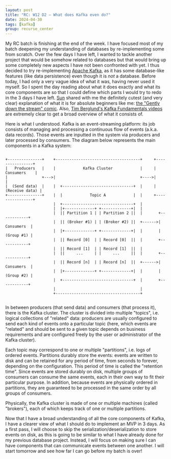 ```yaml
---
layout: post
title: "RC: W12 D2 — What does Kafka even do?"
date: 2024-04-30
tags: [kafka]
group: recurse_center
---
```


My RC batch is finishing at the end of the week.
I have focused most of my batch deepening my understanding of databases by re-implementing some from scratch.
Over the few days I have left, I wanted to tackle another project that would be somehow related to databases but that
would bring up some completely new aspects I have not been confronted with yet.
I thus decided to try re-implementing [Apache Kafka](https://kafka.apache.org/), as it has some database-like features
(like data persistence) even though it is _not_ a database.
Before today, I had only a very vague idea of what it was, having never used it myself.
So I spent the day reading about what it does exactly and what its core components are so that I could define which
parts I would try to redo in the 3 days I have left.
[Sun](https://github.com/sun-salutations) shared with me the definitely cutest (and very clear) explanation of what it
is for absolute beginners like me: [the "Gently down the stream" comic](https://www.gentlydownthe.stream/).
Also, [Tim Berglund's Kafka Fundamentals videos](https://www.youtube.com/playlist?list=PLa7VYi0yPIH2PelhRHoFR5iQgflg-y6JA)
are extremely clear to get a broad overview of what it consists of.

Here is what I understood.
Kafka is an event-streaming platform: its job consists of managing and processing a continuous flow of events (a.k.a.
data records).
Those events are inputted in the system via producers and later processed by consumers.
The diagram below represents the main components in a Kafka system:

```text

+---------------+    +-------------------------------------+     +----------------+
|   Producers   |    |            Kafka Cluster            |     |   Consumers    |
|               +--->|                                     +---->|                |
|  (Send data)  |    |  +-------------------------------+  |     | (Receive data) |
+---------------+    |  |            Topic A            |  |     +----------------+
                     |  +-------------------------------+  |     
                     |  |+-------------+ +-------------+|  |
                     |  || Partition 1 | | Partition 2 ||  |       +------------+
                     |  || (Broker #1) | | (Broker #2) ||  +------>| Consumers  |
                     |  |+-------------+ +-------------+|  |       | (Group #1) |
                     |  || Record [0]  | | Record [0]  ||  |       +------------+
                     |  || Record [1]  | | Record [1]  ||  |
                     |  ||     ...     | |     ...     ||  |       +------------+
                     |  || Record [n]  | | Record [n]  ||  +------>| Consumers  |
                     |  |+-------------+ +-------------+|  |       | (Group #2) |
                     |  +-------------------------------+  |       +------------+    
                     |                                     |    
                     +-------------------------------------+
                     
```

In between producers (that send data) and consumers (that process it), there is the Kafka cluster.
The cluster is divided into multiple "topics", i.e. logical collections of "related" data:
producers are usually configured to send each kind of events onto a particular topic (here, which events are "related"
and should be sent to a given topic depends on business requirements and are configured freely by the user or
administrator of the Kafka cluster).

Each topic may correspond to one or multiple "partitions", i.e. logs of ordered events.
Partitions durably store the events: events are written to disk and can be retained for any period of time, from seconds
to forever, depending on the configuration. This period of time is called the "retention time".
Since events are stored durably on disk, multiple groups of consumers can consume the same events, each in their own way
to fit their particular purpose.
In addition, because events are physically ordered in partitions, they are guaranteed to be processed in the same order
by all groups of consumers.

Physically, the Kafka cluster is made of one or multiple machines (called "brokers"), each of which keeps track of one
or multiple partitions.

Now that I have a broad understanding of all the core components of Kafka, I have a clearer view of what I should do to
implement an MVP in 3 days.
As a first pass, I will choose to skip the serialization/deserialization to store events on disk, as this is going to be
similar to what I have already done for my previous database project.
Instead, I will focus on making sure I can have components that can communicate events between one another.
I will start tomorrow and see how far I can go before my batch is over!

